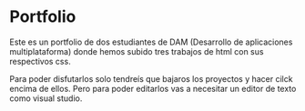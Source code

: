 # Portfolio

Este es un portfolio de dos estudiantes de DAM (Desarrollo de aplicaciones multiplataforma) donde hemos subido tres trabajos de html con sus respectivos css.

Para poder disfutarlos solo tendreís que bajaros los proyectos y hacer cilck encima de ellos. Pero para poder editarlos vas a necesitar un editor de texto como visual studio.

